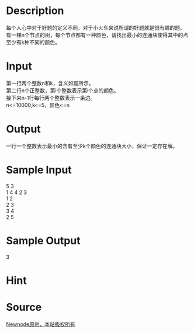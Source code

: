 
# Description

<div class="content"><div>每个人心中对于好题的定义不同，对于小火车来说所谓的好题就是很有趣的题。</div>
<div>有一棵n个节点的树，每个节点都有一种颜色，请找出最小的连通块使得其中的点至少有k种不同的颜色。</div>
<p></p></div>

# Input

<div class="content"><div>第一行两个整数n和k，含义如题所示。</div>
<div>第二行n个正整数，第i个整数表示第i个点的颜色。</div>
<div>接下来n-1行每行两个整数表示一条边。</div>
<div>n&lt;=10000,k&lt;=5，颜色&lt;=n</div>
<p></p></div>

# Output

<div class="content"><div>一行一个整数表示最小的含有至少k个颜色的连通块大小，保证一定存在解。</div>
<p></p></div>

# Sample Input

<div class="content"><span class="sampledata">5 3<br/>
1 4 4 2 3<br/>
1 2<br/>
2 3<br/>
3 4<br/>
2 5	<br/>
</span></div>

# Sample Output

<div class="content"><span class="sampledata">3</span></div>

# Hint

<div class="content"><p></p></div>

# Source

<div class="content"><p><a href="problemset.php?search=Newnode原创，本站版权所有">Newnode原创，本站版权所有</a></p></div>

